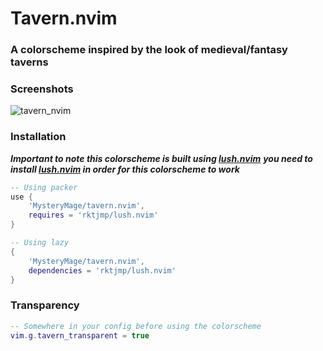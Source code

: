 # Tavern.nvim

### A colorscheme inspired by the look of medieval/fantasy taverns

### Screenshots
![tavern_nvim](https://user-images.githubusercontent.com/36642316/200568220-f87d7c11-3dd8-437b-a32a-b4e778082b7b.png)

### Installation
***Important to note this colorscheme is built using [lush.nvim](https://github.com/rktjmp/lush.nvim)***
***you need to install [lush.nvim](https://github.com/rktjmp/lush.nvim) in order for this colorscheme to work***
```lua
-- Using packer
use {
    'MysteryMage/tavern.nvim',
    requires = 'rktjmp/lush.nvim'
}

-- Using lazy
{
    'MysteryMage/tavern.nvim',
    dependencies = 'rktjmp/lush.nvim'
}

```

### Transparency
```lua
-- Somewhere in your config before using the colorscheme
vim.g.tavern_transparent = true
```
